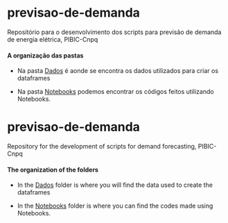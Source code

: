 # previsao-de-demanda
Repositório para o desenvolvimento dos scripts para previsão de demanda de energia elétrica, PIBIC-Cnpq

#### A organização das pastas

- Na pasta [Dados](https://github.com/V-kr0pt/previsao-de-demanda/tree/main/Dados "Clique para acessar a pasta") é aonde se encontra os dados utilizados para criar os dataframes

- Na pasta [Notebooks](https://github.com/V-kr0pt/previsao-de-demanda/tree/main/Notebooks "Clique para acessar a pasta") podemos encontrar os códigos feitos utilizando Notebooks. 

  

# previsao-de-demanda
Repository for the development of scripts for demand forecasting, PIBIC-Cnpq

#### The organization of the folders

- In the [Dados](https://github.com/V-kr0pt/previsao-de-demanda/tree/main/Dados "Click to access the folder")  folder is where you will find the data used to create the dataframes

- In the [Notebooks](https://github.com/V-kr0pt/previsao-de-demanda/tree/main/Notebooks "Click to access the folder") folder is where you can find the codes made using Notebooks. 

  

